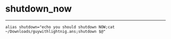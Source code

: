 # shutdown_now
---
```
alias shutdown="echo you should shutdown NOW;cat ~/Downloads/guywithlightnig.ans;shutdown $@"
```
